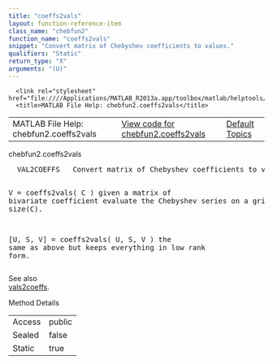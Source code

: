```yaml
---
title: "coeffs2vals"
layout: function-reference-item
class_name: "chebfun2"
function_name: "coeffs2vals"
snippet: "Convert matrix of Chebyshev coefficients to values."
qualifiers: "Static"
return_type: "X"
arguments: "(U)"
---
```


<html>
   <head>
      <meta http-equiv="Content-Type" content="text/html; charset=utf-8">
   
      <link rel="stylesheet" href="file:////Applications/MATLAB_R2013a.app/toolbox/matlab/helptools/private/helpwin.css">
      <title>MATLAB File Help: chebfun2.coeffs2vals</title>
   </head>
   <body>
      <!--Single-page help-->
      <table border="0" cellspacing="0" width="100%">
         <tr class="subheader">
            <td class="headertitle">MATLAB File Help: chebfun2.coeffs2vals</td>
            <td class="subheader-left"><a href="matlab:edit chebfun2.coeffs2vals">View code for chebfun2.coeffs2vals</a></td>
            <td class="subheader-right"><a href="matlab:helpwin">Default Topics</a></td>
         </tr>
      </table>
      <div class="title">chebfun2.coeffs2vals</div>
      <div class="helptext"><pre><!--helptext -->  VAL2COEFFS   Convert matrix of Chebyshev coefficients to values.
 
  V = <span class="helptopic">coeffs2vals</span>( C ) given a matrix of bivariate coefficient evaluate the 
  Chebyshev series on a grid size(C).
  
  [U, S, V] = <span class="helptopic">coeffs2vals</span>( U, S, V ) the same as above but keeps everything in low
  rank form.</pre></div><!--after help --><!--seeAlso--><div class="footerlinktitle">See also</div><div class="footerlink"> <a href="matlab:helpwin chebfun2.vals2coeffs">vals2coeffs</a>.
</div>
      <!--Method-->
      <div class="sectiontitle">Method Details</div>
      <table class="class-details">
         <tr>
            <td class="class-detail-label">Access</td>
            <td>public</td>
         </tr>
         <tr>
            <td class="class-detail-label">Sealed</td>
            <td>false</td>
         </tr>
         <tr>
            <td class="class-detail-label">Static</td>
            <td>true</td>
         </tr>
      </table>
   </body>
</html>

